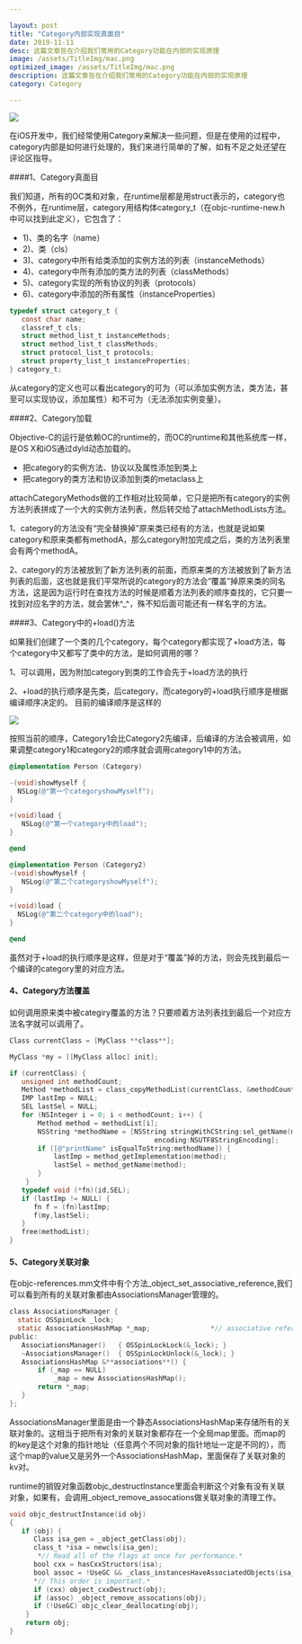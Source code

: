 ```yaml
---

layout: post
title: "Category内部实现真面目"
date: 2019-11-11
desc: 这篇文章旨在介绍我们常用的Category功能在内部的实现原理
image: /assets/TitleImg/mac.png
optimized_image: /assets/TitleImg/mac.png
description: 这篇文章旨在介绍我们常用的Category功能在内部的实现原理
category: Category

---
```


![](../../../../assets/TitleImg/mac.png)

在iOS开发中，我们经常使用Category来解决一些问题，但是在使用的过程中，category内部是如何进行处理的，我们来进行简单的了解，如有不足之处还望在评论区指导。

####1、Category真面目

我们知道，所有的OC类和对象，在runtime层都是用struct表示的，category也不例外，在runtime层，category用结构体category_t（在objc-runtime-new.h中可以找到此定义），它包含了：

- 1)、类的名字（name）
- 2)、类（cls）
- 3)、category中所有给类添加的实例方法的列表（instanceMethods）
- 4)、category中所有添加的类方法的列表（classMethods）
- 5)、category实现的所有协议的列表（protocols）
- 6)、category中添加的所有属性（instanceProperties）

```c
typedef struct category_t {
   const char name;
   classref_t cls;
   struct method_list_t instanceMethods;
   struct method_list_t classMethods;
   struct protocol_list_t protocols;
   struct property_list_t instanceProperties;
} category_t;
```

从category的定义也可以看出category的可为（可以添加实例方法，类方法，甚至可以实现协议，添加属性）和不可为（无法添加实例变量）。

####2、Category加载

Objective-C的运行是依赖OC的runtime的，而OC的runtime和其他系统库一样，是OS X和iOS通过dyld动态加载的。

- 把category的实例方法、协议以及属性添加到类上
- 把category的类方法和协议添加到类的metaclass上

attachCategoryMethods做的工作相对比较简单，它只是把所有category的实例方法列表拼成了一个大的实例方法列表，然后转交给了attachMethodLists方法。

1、category的方法没有“完全替换掉”原来类已经有的方法，也就是说如果category和原来类都有methodA，那么category附加完成之后，类的方法列表里会有两个methodA。

2、category的方法被放到了新方法列表的前面，而原来类的方法被放到了新方法列表的后面，这也就是我们平常所说的category的方法会“覆盖”掉原来类的同名方法，这是因为运行时在查找方法的时候是顺着方法列表的顺序查找的，它只要一找到对应名字的方法，就会罢休^_^，殊不知后面可能还有一样名字的方法。

####3、Category中的+load()方法

如果我们创建了一个类的几个category，每个category都实现了+load方法，每个category中又都写了类中的方法，是如何调用的哪？

1、可以调用，因为附加category到类的工作会先于+load方法的执行 

2、+load的执行顺序是先类，后category，而category的+load执行顺序是根据编译顺序决定的。 目前的编译顺序是这样的

![](../../../../assets/rumtime/category_compile.png)

按照当前的顺序，Category1会比Category2先编译，后编译的方法会被调用，如果调整category1和category2的顺序就会调用category1中的方法。

```objective-c
@implementation Person (Category)

-(void)showMyself {
  NSLog(@"第一个categoryshowMyself");
}

+(void)load {
   NSLog(@"第一个category中的load");
}

@end

@implementation Person (Category2)
-(void)showMyself {
   NSLog(@"第二个categoryshowMyself");
}

+(void)load {
  NSLog(@"第二个category中的load");
}

@end
```

虽然对于+load的执行顺序是这样，但是对于“覆盖”掉的方法，则会先找到最后一个编译的category里的对应方法。

#### 4、Category方法覆盖

如何调用原来类中被categiry覆盖的方法？只要顺着方法列表找到最后一个对应方法名字就可以调用了。

```objective-c
Class currentClass = [MyClass **class**];

MyClass *my = [[MyClass alloc] init];

if (currentClass) {
   unsigned int methodCount;
   Method *methodList = class_copyMethodList(currentClass, &methodCount);
   IMP lastImp = NULL;
   SEL lastSel = NULL;
   for (NSInteger i = 0; i < methodCount; i++) {
       Method method = methodList[i];
       NSString *methodName = [NSString stringWithCString:sel_getName(method_getName(method)) 
       								encoding:NSUTF8StringEncoding];
       if ([@"printName" isEqualToString:methodName]) {
           lastImp = method_getImplementation(method);
           lastSel = method_getName(method);
       }
    }
   typedef void (*fn)(id,SEL);
   if (lastImp != NULL) {
   	  fn f = (fn)lastImp;
      f(my,lastSel);
   }
   free(methodList);
}   
```

#### 5、Category关联对象

在objc-references.mm文件中有个方法_object_set_associative_reference,我们可以看到所有的关联对象都由AssociationsManager管理的。

```objective-c
class AssociationsManager {
  static OSSpinLock _lock;
  static AssociationsHashMap *_map;               *// associative references:  object pointer -> PtrPtrHashMap.*
public:
   AssociationsManager()   { OSSpinLockLock(&_lock); }
   ~AssociationsManager()  { OSSpinLockUnlock(&_lock); }
   AssociationsHashMap &**associations**() {
       if (_map == NULL)
           _map = new AssociationsHashMap();
       return *_map;
   }
};
```

AssociationsManager里面是由一个静态AssociationsHashMap来存储所有的关联对象的。这相当于把所有对象的关联对象都存在一个全局map里面。而map的的key是这个对象的指针地址（任意两个不同对象的指针地址一定是不同的），而这个map的value又是另外一个AssociationsHashMap，里面保存了关联对象的kv对。

runtime的销毁对象函数objc_destructInstance里面会判断这个对象有没有关联对象，如果有，会调用_object_remove_assocations做关联对象的清理工作。

```objective-c
void objc_destructInstance(id obj) 
{
   if (obj) {
      Class isa_gen = _object_getClass(obj);
      class_t *isa = newcls(isa_gen);
       *// Read all of the flags at once for performance.*
      bool cxx = hasCxxStructors(isa);
      bool assoc = !UseGC && _class_instancesHaveAssociatedObjects(isa_gen);
      *// This order is important.*
      if (cxx) object_cxxDestruct(obj);
      if (assoc) _object_remove_assocations(obj);
      if (!UseGC) objc_clear_deallocating(obj);
    }
    return obj;
}
```